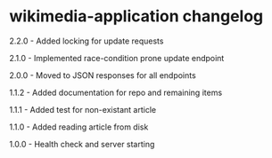# wikimedia-application changelog
2.2.0 - Added locking for update requests

2.1.0 - Implemented race-condition prone update endpoint

2.0.0 - Moved to JSON responses for all endpoints

1.1.2 - Added documentation for repo and remaining items

1.1.1 - Added test for non-existant article

1.1.0 - Added reading article from disk

1.0.0 - Health check and server starting
